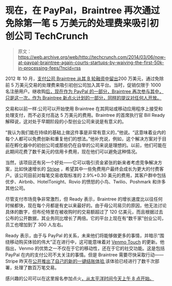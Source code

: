 # 现在，在 PayPal，Braintree 再次通过免除第一笔 5 万美元的处理费来吸引初创公司 TechCrunch

> 原文：<https://web.archive.org/web/http://techcrunch.com/2014/03/06/now-at-paypal-braintree-again-courts-startups-by-waiving-the-first-50k-in-processing-fees/?ncid=rss>

2012 年 10 月，[支付公司 Braintree 从其 B 轮融资中留出](https://web.archive.org/web/20230131001307/https://techcrunch.com/2012/10/31/braintree-startups/)200 万美元，通过免除前 5 万美元交易的处理费来吸引初创公司加入其平台。当时，促销仅限于 1000 名注册用户。继收购[后，现在作为 PayPal 的一部分，Braintree 再次参与其中，只是这一次，作为 Braintree 新点火计划的一部分，同样的提议对任何人开放。](https://web.archive.org/web/20230131001307/https://techcrunch.com/2013/09/26/paypal-acquires-payments-gateway-braintree-for-800m-in-cash/)

交易和以前一样:公司可以开始使用 Braintree 在其网站或移动应用程序上接受和处理支付，而不必支付高达 5 万美元的费用。Braintree 的首席执行官 Bill Ready 解释说，这对处于早期阶段的小型创业公司来说是有意义的。

“我认为我们能在持续的基础上做这件事是非常有意义的，”他说。“这意味着业内的每个人都可以免费创新和重复他们的想法。”他补充说，例如，这个解决方案对于目前在孵化器中的初创公司或那些仍在自举的公司来说是理想的。以前，他们可能在此期间花费了数千美元的信用卡费用，现在他们可以避免这种情况。

当然，该项目还有另一个好处——它可以吸引资金紧张的新来者考虑竞争解决方案，比如快速增长的 [Stripe](https://web.archive.org/web/20230131001307/https://stripe.com/) ，希望其中一些免费用户最终会成长为更大的付费客户。该公司目前对每笔交易收取标准的 2.9%+0.30 美元的费用，其客户群中包括优步、Airbnb、HotelTonight、Rovio 的愤怒的小鸟、Twilio、Poshmark 和许多其他公司。

尽管支付市场竞争非常激烈，但 Ready 表示，Braintree 的增长速度比以往任何时候都快，现在每个月都是有史以来最好的。由于母公司易贝的原因，他无法讨论具体的数字，但布伦特里在被收购时的交易额超过了 120 亿美元，而且根据过去公布的公开数据，其业务同比增长了两倍。它的平台上现在有“数千家”创业公司，员工也增加到了 300 人左右。

Ready 表示，由于与 PayPal 的关系，未来他们将能够做更多的事情，并暗示“围绕移动购买体验的伟大”正在进行中，这可能意味着对 [Venmo Touch](https://web.archive.org/web/20230131001307/https://touch.venmo.com/) 的更新。他指出，Venmo 的优势之一不仅在于它的移动性，还在于它的社交功能。这是包括 PayPal 在内的支付公司不太关注的事情。但是 Braintree 需要尽快采取行动——Stripe 昨天在[公开推出了自己的新的一键结账体验](https://web.archive.org/web/20230131001307/https://techcrunch.com/2014/03/05/stripe-debuts-a-new-checkout-experience-with-one-click-payments-for-mobile-and-web/),该体验已经进行了数千次部署，处理了数百万笔交易。

感兴趣的公司可以在这里报名参加点火[，从太平洋时间今天上午 8 点开始。](https://web.archive.org/web/20230131001307/https://www.braintreepayments.com/ignition)